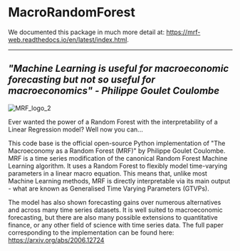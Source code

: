 # MacroRandomForest

We documented this package in much more detail at: https://mrf-web.readthedocs.io/en/latest/index.html.

---------------------------------------------------------------------------------------------------------------------------------
*"Machine Learning is useful for macroeconomic forecasting but not so useful for macroeconomics" - Philippe Goulet Coulombe*
-------------------------------------------------------------------------------------------------------------------------------
![MRF_logo_2](https://user-images.githubusercontent.com/55145311/156574873-e72ef942-6979-4639-9089-9b2e06f7a80e.svg)

Ever wanted the power of a Random Forest with the interpretability of a Linear Regression model? Well now you can...

This code base is the official open-source Python implementation of "The Macroeconomy as a Random Forest (MRF)" by Philippe Goulet Coulombe. MRF is a time series modification of the canonical Random Forest Machine Learning algorithm. It uses a Random Forest to flexibly model time-varying parameters in a linear macro equation. This means that, unlike most Machine Learning methods, MRF is directly interpretable via its main output - what are known as Generalised Time Varying Parameters (GTVPs). 
  
The model has also shown forecasting gains over numerous alternatives and across many time series datasets. It is well suited to macroeconomic forecasting, but there are also many possible extensions to quantitative finance, or any other field of science with time series data. The full paper corresponding to the implementation can be found here: https://arxiv.org/abs/2006.12724

